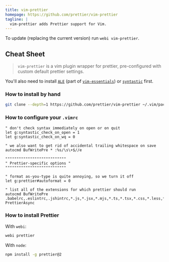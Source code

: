 ```yaml
---
title: vim-prettier
homepage: https://github.com/prettier/vim-prettier
tagline: |
  vim-prettier adds Prettier support for Vim.
---
```


To update (replacing the current version) run `webi vim-prettier`.

## Cheat Sheet

> `vim-prettier` is a vim plugin wrapper for prettier, pre-configured with
> custom default prettier settings.

You'll also need to install [`ALE`](https://webinstall.dev/vim-ale) (part of
[`vim-essentials`](https://webinstall.dev/vim-essentials)) or
[`syntastic`](https://webinstall.dev/vim-syntastic) first.

### How to install by hand

```sh
git clone --depth=1 https://github.com/prettier/vim-prettier ~/.vim/pack/plugins/start/vim-prettier
```

### How to configure your `.vimrc`

```vim
" don't check syntax immediately on open or on quit
let g:syntastic_check_on_open = 1
let g:syntastic_check_on_wq = 0

" we also want to get rid of accidental trailing whitespace on save
autocmd BufWritePre * :%s/\s\+$//e
```

```vim
"""""""""""""""""""""""""""
" Prettier-specific options "
"""""""""""""""""""""""""""

" format as-you-type is quite annoying, so we turn it off
let g:prettier#autoformat = 0

" list all of the extensions for which prettier should run
autocmd BufWritePre .babelrc,.eslintrc,.jshintrc,*.js,*.jsx,*.mjs,*.ts,*.tsx,*.css,*.less,*.scss,*.json,*.graphql,*.md,*.vue,*.yaml,*.html PrettierAsync
```

### How to install Prettier

With `webi`:

```sh
webi prettier
```

With `node`:

```sh
npm install -g prettier@2
```
